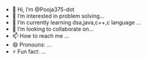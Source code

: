 - 👋 Hi, I’m @Pooja375-dot
- 👀 I’m interested in problem solving...
- 🌱 I’m currently learning dsa,java,c++,c language ...
- 💞️ I’m looking to collaborate on...
- 📫 How to reach me ...
- 😄 Pronouns: ...
- ⚡ Fun fact: ...

<!---
Pooja375-dot/Pooja375-dot is a ✨ special ✨ repository because its `README.md` (this file) appears on your GitHub profile.
You can click the Preview link to take a look at your changes.
--->

